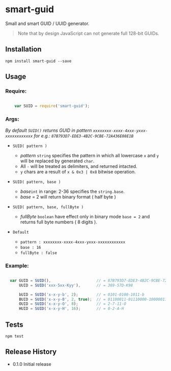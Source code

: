 smart-guid
=========

Small and smart GUID / UUID generator.

> Note that by design JavaScript can not generate full 128-bit GUIDs.

## Installation

  `npm install smart-guid --save`

## Usage

### Require:

```js

    var SUID = require('smart-guid');

```

### Args:

*By default `SUID()` returns GUID  in pattern `xxxxxxxx-xxxx-4xxx-yxxx-xxxxxxxxxxxx` for e.g.: `87B793D7-EDE3-4B2C-9CBE-72A436E08E1B`*

* `SUID( pattern )`
    * *pattern* `string` specifies the pattern in which all lowercase `x` and `y` will be replaced by generated `char`.
    * All `-` will be treated as delimiters, and returned intacted.
    * `y` chars are a result of `x & 0x3 | 0x8` bitwise operation.


* `SUID( pattern, base )`
    * *base*`int` in range: 2-36 specifies the `string.base`.
    * *base* = 2 will return binary format ( half byte )


* `SUID( pattern, base, fullByte )`
    * *fullByte* `boolean` have effect only in binary mode `base = 2` and returns full byte numbers ( 8 digits ).


* `Default`
    * `pattern : xxxxxxxx-xxxx-4xxx-yxxx-xxxxxxxxxxxx`
    * `base : 16`
    * `fullByte : false`


### Example:

```js

  var GUID = SUID(),                    // = 87B793D7-EDE3-4B2C-9CBE-72A436E08E1B   - GUID
      UUID = SUID('xxx-5xx-Kyy'),       // = 369-57D-K98                            - UUID

      bUID = SUID('x-x-y-b', 2);        // = 0101-0100-1011-b                       - BINARY
      BUID = SUID('x-x-y-B', 2, true);  // = 01100011-01110000-10000011-B           - BINARY_FULLBYTE
      OUID = SUID('x-x-y-O', 8);        // = 2-7-11-O                               - OCTAL
      HUID = SUID('x-x-y-H', 16);       // = 0-2-A-H                                - HEX

```

## Tests

  `npm test`

## Release History

* 0.1.0 Initial release